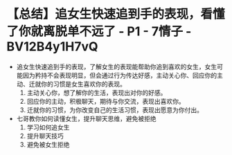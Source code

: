# 【总结】追女生快速追到手的表现，看懂了你就离脱单不远了 - P1 - 7情子 - BV12B4y1H7vQ

-   追女生快速追到手的表现，了解女生的表现能帮助你追到喜欢的女生，女生可能因为矜持不会表现明显，但会通过行为传达好感，主动关心你、回应你的主动、迁就你的习惯是女生喜欢你的表现。
    1.  主动关心你，想了解你的生活，表现出对你的好感。
    2.  回应你的主动，积极聊天，期待与你交流，表现出喜欢你。
    3.  迁就你的习惯，为你改变自己的生活习惯，表现出愿意为你付出。
-   七哥教你如何读懂女生，提升聊天思维，避免被拒绝
    1.  学习如何追女生
    2.  提升聊天技巧
    3.  避免被女生拒绝